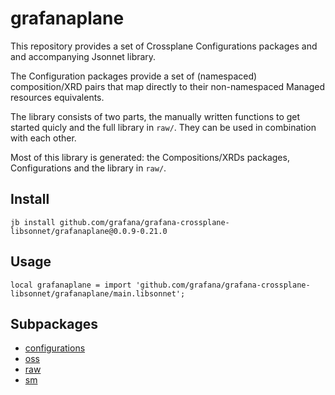 # grafanaplane

This repository provides a set of Crossplane Configurations packages and and accompanying Jsonnet library.

The Configuration packages provide a set of (namespaced) composition/XRD pairs that map directly to their non-namespaced Managed resources equivalents.

The library consists of two parts, the manually written functions to get started quicly and the full library in `raw/`. They can be used in combination with each other.

Most of this library is generated: the Compositions/XRDs packages, Configurations and the library in `raw/`.

## Install

```
jb install github.com/grafana/grafana-crossplane-libsonnet/grafanaplane@0.0.9-0.21.0
```

## Usage

```jsonnet
local grafanaplane = import 'github.com/grafana/grafana-crossplane-libsonnet/grafanaplane/main.libsonnet';
```


## Subpackages

* [configurations](configurations.md)
* [oss](oss/index.md)
* [raw](raw/index.md)
* [sm](sm/index.md)
